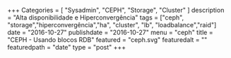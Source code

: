 +++
Categories = [
	"Sysadmin", 
	"CEPH",
	"Storage",
        "Cluster"
]
description = "Alta disponibilidade e Hiperconvergência"
tags = ["ceph", "storage","hiperconvergência","ha", "cluster", "lb", "loadbalance","raid"]
date = "2016-10-27"
publishdate = "2016-10-27"
menu = "ceph"
title = "CEPH - Usando blocos RDB"
featured = "ceph.svg"
featuredalt = ""
featuredpath = "date"
type = "post"
+++
